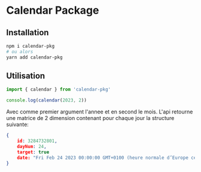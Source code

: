 # Calendar Package

## Installation

```sh
npm i calendar-pkg 
# ou alors
yarn add calendar-pkg 
```

## Utilisation

```js
import { calendar } from 'calendar-pkg'

console.log(calendar(2023, 2))
```

Avec comme premier argument l'annee et en second le mois. L'api retourne une matrice de 2 dimension
contenant pour chaque jour la structure suivante:

```json
{
    id: 3284732801,
    dayNum: 24,
    target: true
    date: "Fri Feb 24 2023 00:00:00 GMT+0100 (heure normale d’Europe centrale)"
}
```